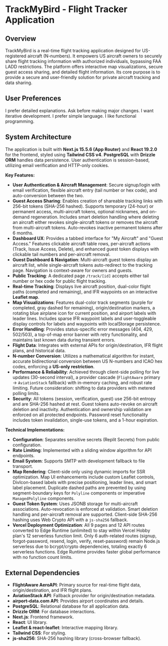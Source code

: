 # TrackMyBird - Flight Tracker Application

## Overview
TrackMyBird is a real-time flight tracking application designed for US-registered aircraft (N-numbers). It empowers US aircraft owners to securely share flight tracking information with authorized individuals, bypassing FAA LADD restrictions. The platform offers interactive map visualizations, secure guest access sharing, and detailed flight information. Its core purpose is to provide a secure and user-friendly solution for private aircraft tracking and data sharing.

## User Preferences
I prefer detailed explanations.
Ask before making major changes.
I want iterative development.
I prefer simple language.
I like functional programming.

## System Architecture
The application is built with **Next.js 15.5.6 (App Router)** and **React 19.2.0** for the frontend, styled using **Tailwind CSS v4**. **PostgreSQL** with **Drizzle ORM** handles data persistence. User authentication is session-based, utilizing email verification and HTTP-only cookies.

**Key Features:**
-   **User Authentication & Aircraft Management**: Secure signup/login with email verification, flexible aircraft entry (tail number or hex code), and auto-conversion between the two.
-   **Guest Access Sharing**: Enables creation of shareable tracking links with 256-bit tokens (SHA-256 hashed). Supports temporary (24-hour) or permanent access, multi-aircraft tokens, optional nicknames, and on-demand regeneration. Includes smart deletion handling where deleting an aircraft either revokes single-aircraft tokens or removes the aircraft from multi-aircraft tokens. Auto-revokes inactive permanent tokens after 6 months.
-   **Dashboard UX**: Provides a tabbed interface for "My Aircraft" and "Guest Access." Features clickable aircraft table rows, per-aircraft actions (Track, Issue Access, Delete), and enhanced guest token displays with clickable tail numbers and per-aircraft removal.
-   **Guest Dashboard & Navigation**: Multi-aircraft guest tokens display an aircraft list, while single-aircraft tokens auto-redirect to the tracking page. Navigation is context-aware for owners and guests.
-   **Public Tracking**: A dedicated page `/track/[id]` accepts either tail number or hex code for public flight tracking.
-   **Real-time Tracking**: Displays live aircraft position, dual-color flight paths (completed and remaining), and IFR waypoints on an interactive **Leaflet map**.
-   **Map Visualizations**: Features dual-color track segments (purple for completed, gray dashed for remaining), origin/destination markers, a rotating blue airplane icon for current position, and airport labels with leader lines. Includes sparse IFR waypoint labels and user-toggleable display controls for labels and waypoints with localStorage persistence.
-   **Error Handling**: Provides status-specific error messages (404, 429, 502/503), a top-of-map error banner with retry functionality, and maintains last known data during transient errors.
-   **Flight Data**: Integrates with external APIs for origin/destination, IFR flight plans, and historical data.
-   **N-number Conversion**: Utilizes a mathematical algorithm for instant, accurate bidirectional conversion between US N-numbers and ICAO hex codes, enforcing a **US-only restriction**.
-   **Performance & Reliability**: Achieved through client-side polling for live updates (30-second interval), a provider cascade (`FlightAware` primary → `AviationStack` fallback) with in-memory caching, and robust rate limiting. Future consideration: shifting to data providers with metered polling limits.
-   **Security**: All tokens (session, verification, guest) use 256-bit entropy and are SHA-256 hashed at rest. Guest tokens auto-revoke on aircraft deletion and inactivity. Authentication and ownership validation are enforced on all protected endpoints. Password reset functionality includes token invalidation, single-use tokens, and a 1-hour expiration.

**Technical Implementations:**
-   **Configuration**: Separates sensitive secrets (Replit Secrets) from public configuration.
-   **Rate Limiting**: Implemented with a sliding window algorithm for API endpoints.
-   **Email System**: Supports SMTP with development fallback to file transport.
-   **Map Rendering**: Client-side only using dynamic imports for SSR optimization. Map UI enhancements include custom Leaflet controls, DivIcon-based labels with precise positioning, leader lines, and smart label placement. Duplicate dashed paths are prevented by using segment-boundary keys for `Polyline` components or imperative `ManagedPolyline` components.
-   **Guest Token System**: Uses JSONB storage for multi-aircraft associations. Auto-revocation is enforced at validation. Smart deletion handling and per-aircraft removal are supported. Client-side SHA-256 hashing uses Web Crypto API with a `js-sha256` fallback.
-   **Vercel Deployment Optimization**: All 9 pages and 12 API routes converted to Edge Runtime (unlimited) to stay within Vercel Hobby plan's 12 serverless function limit. Only 6 auth-related routes (signup, forgot-password, resend, login, verify, reset-password) remain Node.js serverless due to bcrypt/crypto dependencies, totaling exactly 6 serverless functions. Edge Runtime provides faster global performance with no function count limits.

## External Dependencies
-   **FlightAware AeroAPI**: Primary source for real-time flight data, origin/destination, and IFR flight plans.
-   **AviationStack API**: Fallback provider for origin/destination metadata.
-   **airport-data.com API**: Provides airport coordinates and details.
-   **PostgreSQL**: Relational database for all application data.
-   **Drizzle ORM**: For database interactions.
-   **Next.js**: Frontend framework.
-   **React**: UI library.
-   **Leaflet & react-leaflet**: Interactive mapping library.
-   **Tailwind CSS**: For styling.
-   **js-sha256**: SHA-256 hashing library (cross-browser fallback).